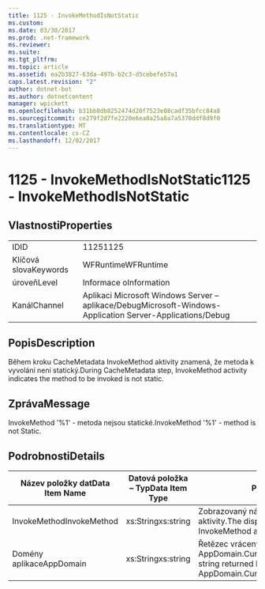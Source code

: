 ```yaml
---
title: 1125 - InvokeMethodIsNotStatic
ms.custom: 
ms.date: 03/30/2017
ms.prod: .net-framework
ms.reviewer: 
ms.suite: 
ms.tgt_pltfrm: 
ms.topic: article
ms.assetid: ea2b3827-63da-497b-b2c3-d5cebefe57a1
caps.latest.revision: "2"
author: dotnet-bot
ms.author: dotnetcontent
manager: wpickett
ms.openlocfilehash: b31bb8db8252474d20f7523e08cadf35bfcc84a8
ms.sourcegitcommit: ce279f2d7fe2220e6ea0a25a8a7a5370ddf8d9f0
ms.translationtype: MT
ms.contentlocale: cs-CZ
ms.lasthandoff: 12/02/2017
---
```

# <a name="1125---invokemethodisnotstatic"></a><span data-ttu-id="64d61-102">1125 - InvokeMethodIsNotStatic</span><span class="sxs-lookup"><span data-stu-id="64d61-102">1125 - InvokeMethodIsNotStatic</span></span>
## <a name="properties"></a><span data-ttu-id="64d61-103">Vlastnosti</span><span class="sxs-lookup"><span data-stu-id="64d61-103">Properties</span></span>  
  
|||  
|-|-|  
|<span data-ttu-id="64d61-104">ID</span><span class="sxs-lookup"><span data-stu-id="64d61-104">ID</span></span>|<span data-ttu-id="64d61-105">1125</span><span class="sxs-lookup"><span data-stu-id="64d61-105">1125</span></span>|  
|<span data-ttu-id="64d61-106">Klíčová slova</span><span class="sxs-lookup"><span data-stu-id="64d61-106">Keywords</span></span>|<span data-ttu-id="64d61-107">WFRuntime</span><span class="sxs-lookup"><span data-stu-id="64d61-107">WFRuntime</span></span>|  
|<span data-ttu-id="64d61-108">úroveň</span><span class="sxs-lookup"><span data-stu-id="64d61-108">Level</span></span>|<span data-ttu-id="64d61-109">Informace o</span><span class="sxs-lookup"><span data-stu-id="64d61-109">Information</span></span>|  
|<span data-ttu-id="64d61-110">Kanál</span><span class="sxs-lookup"><span data-stu-id="64d61-110">Channel</span></span>|<span data-ttu-id="64d61-111">Aplikaci Microsoft Windows Server – aplikace/Debug</span><span class="sxs-lookup"><span data-stu-id="64d61-111">Microsoft-Windows-Application Server-Applications/Debug</span></span>|  
  
## <a name="description"></a><span data-ttu-id="64d61-112">Popis</span><span class="sxs-lookup"><span data-stu-id="64d61-112">Description</span></span>  
 <span data-ttu-id="64d61-113">Během kroku CacheMetadata InvokeMethod aktivity znamená, že metoda k vyvolání není statický.</span><span class="sxs-lookup"><span data-stu-id="64d61-113">During CacheMetadata step, InvokeMethod activity indicates the method to be invoked is not static.</span></span>  
  
## <a name="message"></a><span data-ttu-id="64d61-114">Zpráva</span><span class="sxs-lookup"><span data-stu-id="64d61-114">Message</span></span>  
 <span data-ttu-id="64d61-115">InvokeMethod '%1' - metoda nejsou statické.</span><span class="sxs-lookup"><span data-stu-id="64d61-115">InvokeMethod '%1' - method is not Static.</span></span>  
  
## <a name="details"></a><span data-ttu-id="64d61-116">Podrobnosti</span><span class="sxs-lookup"><span data-stu-id="64d61-116">Details</span></span>  
  
|<span data-ttu-id="64d61-117">Název položky dat</span><span class="sxs-lookup"><span data-stu-id="64d61-117">Data Item Name</span></span>|<span data-ttu-id="64d61-118">Datová položka – Typ</span><span class="sxs-lookup"><span data-stu-id="64d61-118">Data Item Type</span></span>|<span data-ttu-id="64d61-119">Popis</span><span class="sxs-lookup"><span data-stu-id="64d61-119">Description</span></span>|  
|--------------------|--------------------|-----------------|  
|<span data-ttu-id="64d61-120">InvokeMethod</span><span class="sxs-lookup"><span data-stu-id="64d61-120">InvokeMethod</span></span>|<span data-ttu-id="64d61-121">xs:String</span><span class="sxs-lookup"><span data-stu-id="64d61-121">xs:string</span></span>|<span data-ttu-id="64d61-122">Zobrazovaný název InvokeMethod aktivity.</span><span class="sxs-lookup"><span data-stu-id="64d61-122">The display name of the InvokeMethod activity.</span></span>|  
|<span data-ttu-id="64d61-123">Domény aplikace</span><span class="sxs-lookup"><span data-stu-id="64d61-123">AppDomain</span></span>|<span data-ttu-id="64d61-124">xs:String</span><span class="sxs-lookup"><span data-stu-id="64d61-124">xs:string</span></span>|<span data-ttu-id="64d61-125">Řetězec vrácený AppDomain.CurrentDomain.FriendlyName.</span><span class="sxs-lookup"><span data-stu-id="64d61-125">The string returned by AppDomain.CurrentDomain.FriendlyName.</span></span>|
